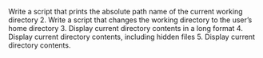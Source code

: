 Write a script that prints the absolute path name of the current working directory
2. Write a script that changes the working directory to the user’s home directory
3. Display current directory contents in a long format
4. Display current directory contents, including hidden files
5. Display current directory contents.
